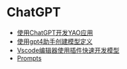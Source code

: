 # ChatGPT

<!-- links begin -->

- [使用ChatGPT开发YAO应用](使用ChatGPT开发YAO应用.md)
- [使用gpt4助手创建模型定义](使用gpt4助手创建模型定义.md)
- [Vscode编辑器使用插件快速开发模型](Vscode编辑器使用插件快速开发模型.md)
- [Prompts](Prompts/index)
<!-- links end -->
